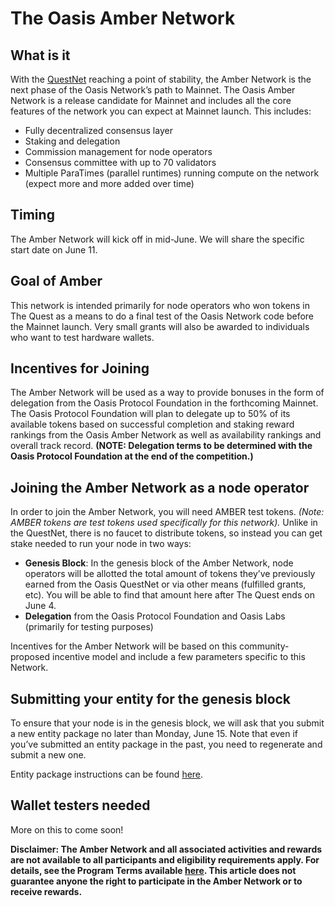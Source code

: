 # The Oasis Amber Network

## What is it

With the [QuestNet](./the-quest-rules.md) reaching a point of stability, the
Amber Network is the next phase of the Oasis Network’s path to Mainnet.
The Oasis Amber Network is a release candidate for Mainnet and
includes all the core features of the network you can expect
at Mainnet launch.  This includes:

* Fully decentralized consensus layer
* Staking and delegation
* Commission management for node operators
* Consensus committee with up to 70 validators
* Multiple ParaTimes (parallel runtimes) running compute on
the network (expect more and more added over time)

## Timing

The Amber Network will kick off in mid-June. We will share the specific start date
on June 11.

## Goal of Amber
This network is intended primarily for node operators
who won tokens in The Quest as a means to do a final test of the
Oasis Network code before the Mainnet launch. Very small grants
will also be awarded to individuals who want to test hardware wallets.

## Incentives for Joining

The Amber Network will be used as a way to provide bonuses in the
form of delegation from the Oasis Protocol Foundation in the forthcoming Mainnet.
The Oasis Protocol Foundation will plan to delegate up to 50% of its available
tokens based on successful completion and staking reward rankings from the Oasis
Amber Network as well as availability rankings and overall track record.
**(NOTE: Delegation terms to be determined with the
Oasis Protocol Foundation at the end of the competition.)**

## Joining the Amber Network as a node operator

In order to join the Amber Network, you will need AMBER test tokens.
*(Note: AMBER tokens are test tokens used specifically for this network).*
Unlike in the QuestNet, there is no faucet to distribute tokens, so instead you
can get stake needed to run your node in two ways:

* **Genesis Block**: In the genesis block of the Amber Network, node operators
will be allotted the total amount of tokens they’ve previously earned from
the Oasis QuestNet or via other means (fulfilled grants, etc). You will
be able to find that amount here after The Quest ends on June 4.
* **Delegation** from the Oasis Protocol Foundation and Oasis Labs
(primarily for testing purposes)

Incentives for the Amber Network will be based on this community-proposed
incentive model and include a few parameters specific to this Network.

## Submitting your entity for the genesis block

To ensure that your node is in the genesis block, we will ask that you
submit a new entity package no later than Monday, June 15.
Note that even if you’ve submitted an entity package in the past,
you need to regenerate and submit a new one.

Entity package instructions can be found [here](./creating-an-entity-package.md).


## Wallet testers needed

More on this to come soon!

**Disclaimer: The Amber Network and all associated activities and rewards
are not available to all participants and eligibility requirements apply.
For details, see the Program Terms available [here](https://docsend.com/view/zv5cfia).
This article does not guarantee anyone the right to participate in the
Amber Network or to receive rewards.**
